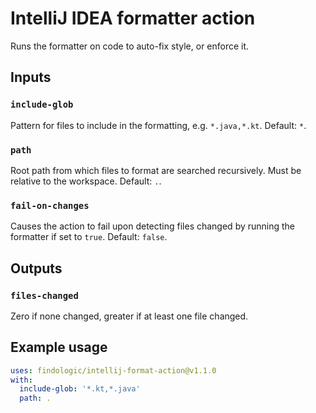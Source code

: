 # IntelliJ IDEA formatter action

Runs the formatter on code to auto-fix style, or enforce it.

## Inputs

### `include-glob`

Pattern for files to include in the formatting, e.g. `*.java,*.kt`. Default: `*`.

### `path`

Root path from which files to format are searched recursively. Must be relative to the workspace.
Default: `.`.

### `fail-on-changes`

Causes the action to fail upon detecting files changed by running the formatter if set to `true`.
Default: `false`.

## Outputs

### `files-changed`

Zero if none changed, greater if at least one file changed.

## Example usage

```yaml
uses: findologic/intellij-format-action@v1.1.0
with:
  include-glob: '*.kt,*.java'
  path: .
```